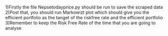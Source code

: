 1)Firstly the file Nepsetodayprice.py should be run to save the scraped data
2)Post that, you should run Markowizt plot which should give you the efficient portfolio as the tanget of the riskfree rate and the efficient portfolio
3)Remember to keep the Risk Free Rate of the time that you are going to analyse 
